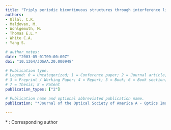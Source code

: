 ```yaml
---
title: "Triply periodic bicontinuous structures through interference lithography: a level-set approach"
authors:
- Ullal, C.K. 
- Maldovan, M.
- Wohlgemuth, M. 
- Thomas E.L.*
- White C.A.
- Yang S.

# author_notes:
date: "2003-05-01T00:00:00Z"
doi: "10.1364/JOSAA.20.000948"

# Publication type.
# Legend: 0 = Uncategorized; 1 = Conference paper; 2 = Journal article;
# 3 = Preprint / Working Paper; 4 = Report; 5 = Book; 6 = Book section;
# 7 = Thesis; 8 = Patent
publication_types: ["2"]

# Publication name and optional abbreviated publication name.
publication: "*Journal of the Optical Society of America A - Optics Image Science and Vision*, **20**, 948-954"

---
```

\* : Corresponding author
